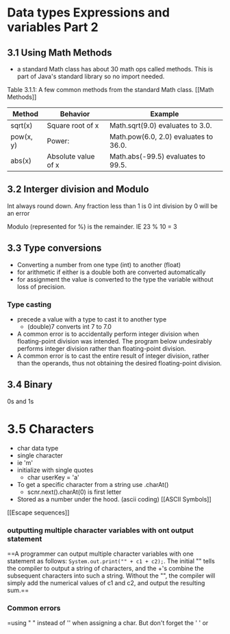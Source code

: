 # Data types Expressions and variables Part 2

## 3.1 Using Math Methods

- a standard Math class has about 30 math ops called methods. This is part of Java's standard library so no import needed.

Table 3.1.1: A few common methods from the standard Math class.
[[Math Methods]]


|Method|Behavior|Example|
|---|---|---|
|sqrt(x)|Square root of x|Math.sqrt(9.0) evaluates to 3.0.|
|pow(x, y)|Power:|Math.pow(6.0, 2.0) evaluates to 36.0.|
|abs(x)|Absolute value of x|Math.abs(-99.5) evaluates to 99.5.|

## 3.2 Interger division and Modulo

Int always round down.  Any fraction less than 1 is 0
int division by 0 will be an error

Modulo (represented for %) is the remainder.
	IE 23 % 10 = 3

## 3.3 Type conversions

- Converting a number from one type (int) to another (float)
- for arithmetic if either is a double both are converted automatically
- for assignment the value is converted to the type the variable without loss of precision.

### Type casting
- precede a value with a type to cast it to another type 
	- (double)7 converts int 7 to 7.0
- A common error is to accidentally perform integer division when floating-point division was intended. The program below undesirably performs integer division rather than floating-point division.
- A common error is to cast the entire result of integer division, rather than the operands, thus not obtaining the desired floating-point division.

## 3.4 Binary
 0s and 1s

# 3.5 Characters

- char data type 
- single character
- ie 'm'
- initialize with single quotes  
	- char userKey = 'a'
- To get a specific character from a string use .charAt()
	- scnr.next().charAt(0) is first letter
- Stored as a number under the hood.  (ascii coding)
[[ASCII Symbols]]

[[Escape sequences]]

### outputting multiple character variables with ont output statement
==A programmer can output multiple character variables with one statement as follows: `System.out.print("" + c1 + c2);`. The initial "" tells the compiler to output a string of characters, and the +'s combine the subsequent characters into such a string. Without the "", the compiler will simply add the numerical values of c1 and c2, and output the resulting sum.==

### Common errors
=using " "  instead of '' when assigning  a char.  But don't forget the ' ' or
